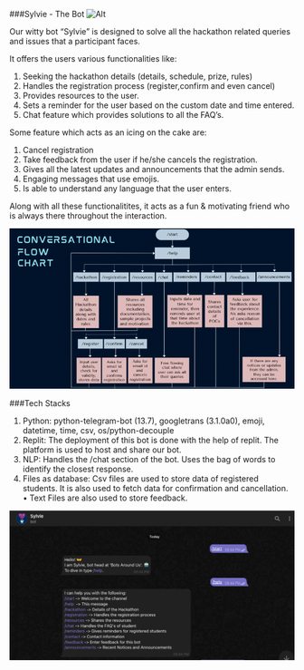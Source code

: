 ###Sylvie - The Bot
![Alt](iimages/SylvieTheBot.jpeg)

Our witty bot “Sylvie” is designed to solve all the hackathon related queries and issues that a participant faces. 

It offers the users various functionalities like:
1) Seeking the hackathon details (details, schedule, prize, rules)
2) Handles the registration process (register,confirm and even cancel)
3) Provides resources to the user.
4) Sets a reminder for the user based on the custom date and time entered.
5) Chat feature which provides solutions to all the FAQ’s.

Some feature which acts as an icing on the cake are:
1) Cancel registration
2) Take feedback from the user if he/she cancels the registration.
3) Gives all the latest updates and announcements that the admin sends.
4) Engaging messages that use emojis.
5) Is able to understand any language that the user enters.

Along with all these functionalitites, it acts as a fun & motivating friend who is always there throughout the interaction.

![Alt](images/FlowChart.png)

###Tech Stacks
1. Python: python-telegram-bot (13.7), googletrans (3.1.0a0), emoji, datetime, time, csv, os/python-decouple
2. Replit: The deployment of this bot is done with the help of replit. The platform is used to host and share our bot.
3. NLP: Handles the /chat section of the bot. Uses the bag of words to identify the closest response.
4. Files as database: Csv files are used to store data of registered students. It is also used to fetch data for confirmation and cancellation. • Text Files are also used to store feedback.

![Alt](images/WorkingBot.png)